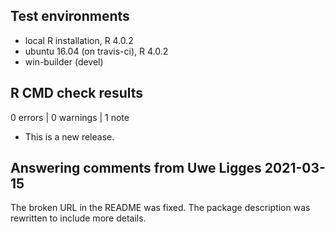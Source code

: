 ## Test environments
* local R installation, R 4.0.2
* ubuntu 16.04 (on travis-ci), R 4.0.2
* win-builder (devel)

## R CMD check results

0 errors | 0 warnings | 1 note

* This is a new release.

## Answering comments from Uwe Ligges 2021-03-15

The broken URL in the README was fixed.
The package description was rewritten to include more details.
